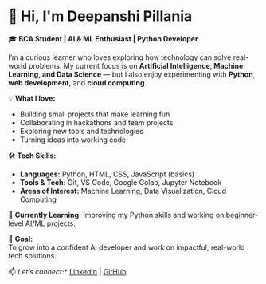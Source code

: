 # 👋 Hi, I'm Deepanshi Pillania  

🎓 **BCA Student | AI & ML Enthusiast | Python Developer**  

I’m a curious learner who loves exploring how technology can solve real-world problems. My current focus is on **Artificial Intelligence, Machine Learning, and Data Science** — but I also enjoy experimenting with **Python**, **web development**, and **cloud computing**.  

💡 **What I love:**  
- Building small projects that make learning fun  
- Collaborating in hackathons and team projects  
- Exploring new tools and technologies  
- Turning ideas into working code  

🛠️ **Tech Skills:**  
- **Languages:** Python, HTML, CSS, JavaScript (basics)  
- **Tools & Tech:** Git, VS Code, Google Colab, Jupyter Notebook  
- **Areas of Interest:** Machine Learning, Data Visualization, Cloud Computing  

🌱 **Currently Learning:**
Improving my Python skills and working on beginner-level AI/ML projects.  

🚀 **Goal:**  
To grow into a confident AI developer and work on impactful, real-world tech solutions.  

📫 *Let’s connect:**
[LinkedIn](#) | [GitHub](https://github.com/deevine96)

